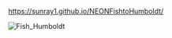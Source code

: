 https://sunray1.github.io/NEONFishtoHumboldt/

![Fish_Humboldt](https://github.com/user-attachments/assets/2e9e3c36-2c24-4f96-bc18-5fddaa1015c4)
